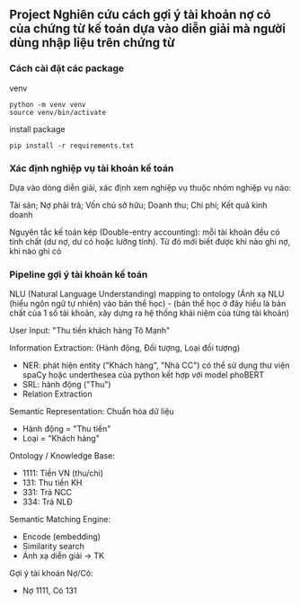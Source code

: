 ## Project Nghiên cứu cách gợi ý tài khoản nợ có của chứng từ kế toán dựa vào diễn giải mà người dùng nhập liệu trên chứng từ

### Cách cài đặt các package

venv

```
python -m venv venv
source venv/bin/activate
```

install package

```
pip install -r requirements.txt
```

### Xác định nghiệp vụ tài khoản kế toán

Dựa vào dòng diễn giải, xác định xem nghiệp vụ thuộc nhóm nghiệp vụ nào:

Tài sản; Nợ phải trả; Vốn chủ sở hữu; Doanh thu; Chi phí; Kết quả kinh doanh

Nguyên tắc kế toán kép (Double-entry accounting): mỗi tài khoản đều có tính chất (dư nợ, dư có hoặc lưỡng tính). Từ đó mới biết được khi nào ghi nợ, khi nào ghi có



### Pipeline gợi ý tài khoản kế toán

NLU (Natural Language Understanding) mapping to ontology
(Ánh xạ NLU (hiểu ngôn ngữ tự nhiên) vào bản thể học) - (bản thể học ở đây hiểu là bản chất của 1 số tài khoản, xây dựng ra hệ thống khái niệm của từng tài khoản)

User Input: "Thu tiền khách hàng Tô Mạnh"

Information Extraction: (Hành động, Đối tượng, Loại đối tượng)

- NER: phát hiện entity ("Khách hàng", "Nhà CC") có thể sử dụng thư viện spaCy hoặc underthesea của python kết hợp với model phoBERT
- SRL: hành động ("Thu")
- Relation Extraction

Semantic Representation: Chuẩn hóa dữ liệu

- Hành động = "Thu tiền"
- Loại = "Khách hàng"

Ontology / Knowledge Base:

- 1111: Tiền VN (thu/chi)
- 131: Thu tiền KH
- 331: Trả NCC
- 334: Trả NLĐ

Semantic Matching Engine:

- Encode (embedding)
- Similarity search
- Ánh xạ diễn giải → TK

Gợi ý tài khoản Nợ/Có:

- Nợ 1111, Có 131
